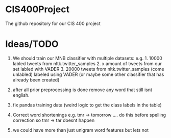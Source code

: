# CIS400Project
 The github repository for our CIS 400 project

 # Ideas/TODO
 1. We should train our MNB classifier with multiple datasets: e.g. 1. 10000 labled tweets from nltk.twitter_samples 2. x amount of tweets from our set labled with VADER 3. 20000 tweets from nltk.twitter_samples (come unlabled) labeled using VADER (or maybe some other classifier that has already been created) 

2. after all prior preprocessing is done remove any word that still isnt english.

3. fix pandas training data (weird logic to get the class labels in the table)

4. Correct word shortenings e.g. tmr -> tomorrow  .... do this before spelling correction so tmr -> tar doesnt happen

6. we could have more than just unigram word features but lets not